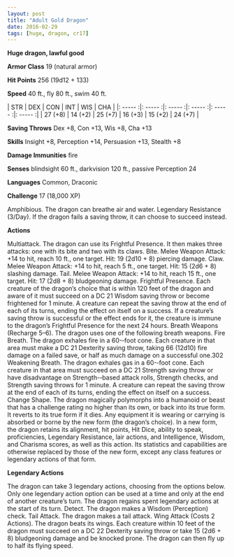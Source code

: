 ```yaml
---
layout: post
title: "Adult Gold Dragon"
date: 2016-02-29
tags: [huge, dragon, cr17]
---
```


**Huge dragon, lawful good**

**Armor Class** 19 (natural armor)

**Hit Points** 256 (19d12 + 133)

**Speed** 40 ft., fly 80 ft., swim 40 ft.

|   STR   |   DEX   |   CON   |   INT   |   WIS   |   CHA   |
|: ----- :|: ----- :|: ----- :|: ----- :|: ----- :|: ----- :|
| 27 (+8) | 14 (+2) | 25 (+7) | 16 (+3) | 15 (+2) | 24 (+7) |

**Saving Throws** Dex +8, Con +13, Wis +8, Cha +13 

**Skills** Insight +8, Perception +14, Persuasion +13, Stealth +8 

**Damage Immunities** fire 

**Senses** blindsight 60 ft., darkvision 120 ft., passive Perception 24 

**Languages** Common, Draconic 

**Challenge** 17 (18,000 XP)

 Amphibious. The dragon can breathe air and water. Legendary Resistance (3/Day). If the dragon fails a saving throw, it can choose to succeed instead. 

**Actions** 

Multiattack. The dragon can use its Frightful Presence. It then makes three attacks: one with its bite and two with its claws. Bite. Melee Weapon Attack: +14 to hit, reach 10 ft., one target. Hit: 19 (2d10 + 8) piercing damage. Claw. Melee Weapon Attack: +14 to hit, reach 5 ft., one target. Hit: 15 (2d6 + 8) slashing damage. Tail. Melee Weapon Attack: +14 to hit, reach 15 ft., one target. Hit: 17 (2d8 + 8) bludgeoning damage. Frightful Presence. Each creature of the dragon’s choice that is within 120 feet of the dragon and aware of it must succeed on a DC 21 Wisdom saving throw or become frightened for 1 minute. A creature can repeat the saving throw at the end of each of its turns, ending the effect on itself on a success. If a creature’s saving throw is successful or the effect ends for it, the creature is immune to the dragon’s Frightful Presence for the next 24 hours. Breath Weapons (Recharge 5–6). The dragon uses one of the following breath weapons. Fire Breath. The dragon exhales fire in a 60-­‐foot cone. Each creature in that area must make a DC 21 Dexterity saving throw, taking 66 (12d10) fire damage on a failed save, or half as much damage on a successful one.302 Weakening Breath. The dragon exhales gas in a 60-­‐foot cone. Each creature in that area must succeed on a DC 21 Strength saving throw or have disadvantage on Strength-­‐based attack rolls, Strength checks, and Strength saving throws for 1 minute. A creature can repeat the saving throw at the end of each of its turns, ending the effect on itself on a success. Change Shape. The dragon magically polymorphs into a humanoid or beast that has a challenge rating no higher than its own, or back into its true form. It reverts to its true form if it dies. Any equipment it is wearing or carrying is absorbed or borne by the new form (the dragon’s choice). In a new form, the dragon retains its alignment, hit points, Hit Dice, ability to speak, proficiencies, Legendary Resistance, lair actions, and Intelligence, Wisdom, and Charisma scores, as well as this action. Its statistics and capabilities are otherwise replaced by those of the new form, except any class features or legendary actions of that form. 

**Legendary Actions** 

The dragon can take 3 legendary actions, choosing from the options below. Only one legendary action option can be used at a time and only at the end of another creature’s turn. The dragon regains spent legendary actions at the start of its turn. Detect. The dragon makes a Wisdom (Perception) check. Tail Attack. The dragon makes a tail attack. Wing Attack (Costs 2 Actions). The dragon beats its wings. Each creature within 10 feet of the dragon must succeed on a DC 22 Dexterity saving throw or take 15 (2d6 + 8) bludgeoning damage and be knocked prone. The dragon can then fly up to half its flying speed.